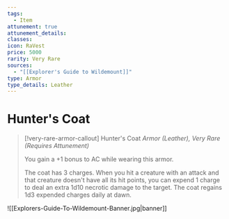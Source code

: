 ```yaml
---
tags:
  - Item
attunement: true
attunement_details: 
classes: 
icon: RaVest
price: 5000
rarity: Very Rare
sources:
  - "[[Explorer's Guide to Wildemount]]"
type: Armor
type_details: Leather
---
```

# Hunter's Coat
>[!very-rare-armor-callout] Hunter's Coat
>*Armor (Leather), Very Rare (Requires Attunement)*
>
>You gain a +1 bonus to AC while wearing this armor.
>
>The coat has 3 charges. When you hit a creature with an attack and that creature doesn't have all its hit points, you can expend 1 charge to deal an extra 1d10 necrotic damage to the target. The coat regains 1d3 expended charges daily at dawn.

![[Explorers-Guide-To-Wildemount-Banner.jpg|banner]]
